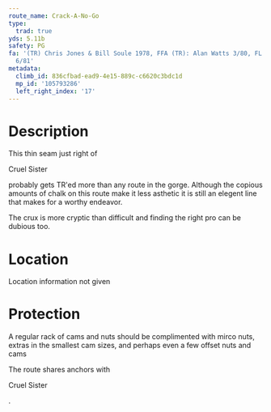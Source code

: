 ```yaml
---
route_name: Crack-A-No-Go
type:
  trad: true
yds: 5.11b
safety: PG
fa: '(TR) Chris Jones & Bill Soule 1978, FFA (TR): Alan Watts 3/80, FL: Alan Watts
  6/81'
metadata:
  climb_id: 836cfbad-ead9-4e15-889c-c6620c3bdc1d
  mp_id: '105793286'
  left_right_index: '17'
---
```

# Description
This thin seam just right of

Cruel Sister

probably gets TR'ed more than any route in the gorge.  Although the copious amounts of chalk on this route make it less asthetic it is still an elegent line that makes for a worthy endeavor.

The crux is more cryptic than difficult and finding the right pro can be dubious too.

# Location
Location information not given

# Protection
A regular rack of cams and nuts should be complimented with mirco nuts, extras in the smallest cam sizes, and perhaps even a few offset nuts and cams

The route shares anchors with

Cruel Sister

.
